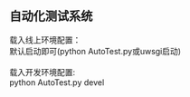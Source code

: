 ## 自动化测试系统

载入线上环境配置：
<br>
默认启动即可(python AutoTest.py或uwsgi启动)
<br>
<br>
载入开发环境配置:
<br>
python AutoTest.py devel
